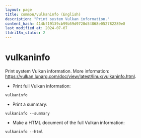 ```yaml
---
layout: page
title: common/vulkaninfo (English)
description: "Print system Vulkan information."
content_hash: 414bf19139cb99b59d9720d54868e052782289e8
last_modified_at: 2024-07-07
tldri18n_status: 2
---
```

# vulkaninfo

Print system Vulkan information.
More information: <https://vulkan.lunarg.com/doc/view/latest/linux/vulkaninfo.html>.

- Print full Vulkan information:

`vulkaninfo`

- Print a summary:

`vulkaninfo --summary`

- Make a HTML document of the full Vulkan information:

`vulkaninfo --html`
